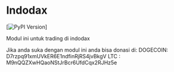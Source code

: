# Indodax

[![PyPI Version](https://pypi.org/manage/project/indodax)]


Modul ini untuk trading di indodax

Jika anda suka dengan modul ini anda bisa donasi di:
DOGECOIN: D7rzpq91xmUVkER6E1ndfinRjRS4jvBkgV
LTC     : M9nQQZXwHQaoNStJrBcr6UfdCqx2RJHz5e

